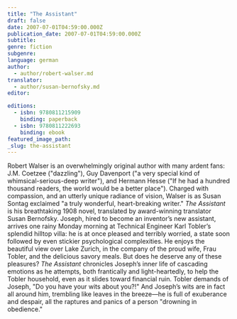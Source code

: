 ```yaml
---
title: "The Assistant"
draft: false
date: 2007-07-01T04:59:00.000Z
publication_date: 2007-07-01T04:59:00.000Z
subtitle:
genre: fiction
subgenre:
language: german
author:
  - author/robert-walser.md
translator:
  - author/susan-bernofsky.md
editor:

editions:
  - isbn: 9780811215909
    binding: paperback
  - isbn: 9780811222693
    binding: ebook
featured_image_path:
_slug: the-assistant
---
```


Robert Walser is an overwhelmingly original author with many ardent fans: J.M. Coetzee ("dazzling"), Guy Davenport ("a very special kind of whimsical-serious-deep writer"), and Hermann Hesse ("If he had a hundred thousand readers, the world would be a better place"). Charged with compassion, and an utterly unique radiance of vision, Walser is as Susan Sontag exclaimed "a truly wonderful, heart-breaking writer." _The Assistant_ is his breathtaking 1908 novel, translated by award-winning translator Susan Bernofsky. Joseph, hired to become an inventor’s new assistant, arrives one rainy Monday morning at Technical Engineer Karl Tobler’s splendid hilltop villa: he is at once pleased and terribly worried, a state soon followed by even stickier psychological complexities. He enjoys the beautiful view over Lake Zurich, in the company of the proud wife, Frau Tobler, and the delicious savory meals. But does he deserve any of these pleasures? _The Assistant_ chronicles Joseph’s inner life of cascading emotions as he attempts, both frantically and light-heartedly, to help the Tobler household, even as it slides toward financial ruin. Tobler demands of Joseph, "Do you have your wits about you?!" And Joseph’s wits are in fact all around him, trembling like leaves in the breeze—he is full of exuberance and despair, all the raptures and panics of a person "drowning in obedience."


